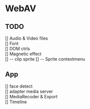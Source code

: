 # WebAV

## TODO
[] Audio & Video files  
[] Font  
[] DOM ctrls  
[] Magnetic effect  
[] -- clip sprite
[] -- Sprite contextmenu  

## App
[] face detect  
[] adapter media server  
[] MediaRecoder & Export  
[] Timeline   

